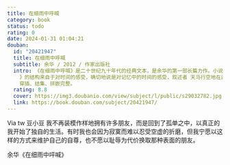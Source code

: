 ```yaml
---
title: 在细雨中呼喊
category: book
status: todo
rating: 0
date: 2024-01-31 01:04:21
douban:
  id: "20421947"
  title: 在细雨中呼喊
  subtitle: 余华 / 2012 / 作家出版社
  intro: 《在细雨中呼喊》是二十世纪九十年代的经典文本，是余华的第一部长篇力作。小说描述了一位江南少年的成长经历和心灵历程。《在细雨中呼喊
    》的结构来自于对时间的感受，确切地说是对记忆中的时间的感受，叙述者 天马行空地在过去、现在和将来这三个时间维度里自由穿行，将忆记的 碎片
    穿插、结集、拼嵌完整。
  rating: 8.8
  cover: https://img3.doubanio.com/view/subject/l/public/s29032782.jpg
  link: https://book.douban.com/subject/20421947/
---
```


Via tw 豆小豆 我不再装模作样地拥有许多朋友，而是回到了孤单之中，以真正的我开始了独自的生活。有时我也会因为寂寞而难以忍受空虚的折磨，但我宁愿以这样的方式来维护自己的自尊，也不愿以耻辱为代价换取那种表面的朋友。

余华《在细雨中呯喊》
